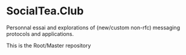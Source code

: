 # SocialTea.Club
Personnal essai and explorations of (new/custom non-rfc) messaging protocols and applications.

This is the Root/Master repository 
